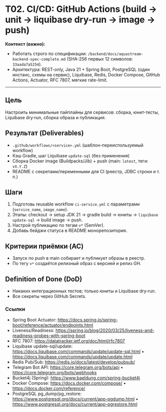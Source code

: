 # T02. CI/CD: GitHub Actions (build → unit → liquibase dry-run → image → push)

**Контекст (важно):**
- Работать строго по спецификации: `/backend/docs/aquastream-backend-spec-complete.md` (SHA-256 первых 12 символов: `33aada7a5254`). 
- Архитектура: REST-only, Java 21 + Spring Boot, PostgreSQL (один инстанс, схемы на сервис), Liquibase, Redis, Docker Compose, GitHub Actions, Actuator, RFC 7807, мягкие rate-limit.

---

## Цель
Настроить минимальные пайплайны для сервисов: сборка, юнит‑тесты, Liquibase dry‑run, сборка образа и публикация.

## Результат (Deliverables)
- `.github/workflows/<service>.yml` (шаблон-переиспользуемый workflow)
- Кэш Gradle, шаг Liquibase `update-sql` (без применения)
- Сборка Docker image (Buildpacks/Jib) + push (main: `latest`, теги: `vX.Y.Z`)
- README с секретами/переменными для CI (реестр, JDBC строки и т. п.)

## Шаги
1. Подготовь reusable workflow `ci-service.yml` с параметрами (`service_name`, `image_name`).
2. Этапы: checkout → setup JDK 21 → gradle build → юниты → `liquibase update-sql` → build image → push.
3. Настрой публикацию по тегам `v*` (SemVer).
4. Добавь бейджи статуса в README монорепозитория.

## Критерии приёмки (AC)
- Запуск по push в main собирает и публикует образы в реестр.
- По тегу `v*` создаётся релизный образ с версией и релиз GH.

## Definition of Done (DoD)
- Никаких интеграционных тестов; только юниты и Liquibase dry‑run.
- Все секреты через GitHub Secrets.


### Ссылки
- Spring Boot Actuator: https://docs.spring.io/spring-boot/reference/actuator/endpoints.html
- Liveness/Readiness: https://spring.io/blog/2020/03/25/liveness-and-readiness-probes-with-spring-boot
- RFC 7807: https://datatracker.ietf.org/doc/html/rfc7807
- Liquibase update-sql/update: https://docs.liquibase.com/commands/update/update-sql.html • https://docs.liquibase.com/commands/update/update.html
- Redis Pub/Sub: https://redis.io/docs/latest/develop/pubsub/
- Telegram Bot API: https://core.telegram.org/bots/api • https://core.telegram.org/bots/webhooks
- Bucket4j (Spring): https://www.baeldung.com/spring-bucket4j
- Docker Compose: https://docs.docker.com/compose/ • https://docs.docker.com/reference/
- PostgreSQL pg_dump/pg_restore: https://www.postgresql.org/docs/current/app-pgdump.html • https://www.postgresql.org/docs/current/app-pgrestore.html
